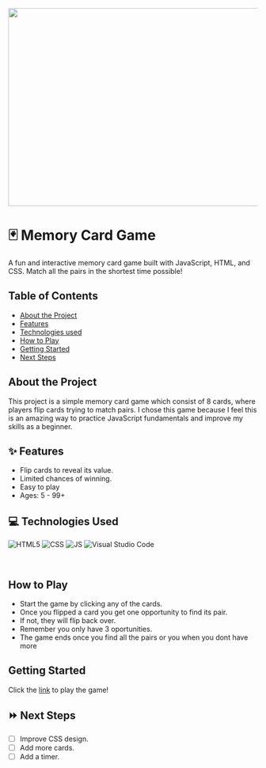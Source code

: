 <div id="header" align="center">

  <img src="https://i.imgur.com/YYNOBHQ.jpeg" width="800" height="400">

</div>

# 🃏 Memory Card Game

A fun and interactive memory card game built with JavaScript, HTML, and CSS. Match all the pairs in the shortest time possible!

## Table of Contents

- [About the Project](#about-the-ptoject)
- [Features](#features)
- [Technologies used](#Technologies-used)
- [How to Play](#How-to-play)
- [Getting Started](#Getting-started)
- [Next Steps](#Next-steps)

## About the Project

This project is a simple memory card game which consist of 8 cards, where players flip cards trying to match pairs. I chose this game because I feel this is an amazing way to practice JavaScript fundamentals and improve my skills as a beginner.

## ✨ Features

- Flip cards to reveal its value.
- Limited chances of winning.
- Easy to play
- Ages: 5 - 99+

## :computer: Technologies Used
<img alt="HTML5" src="https://img.shields.io/badge/Code-HTML5-informational?style=flat&logo=HTML5&color=E34F26"> <img alt="CSS" src="https://img.shields.io/badge/Code-CSS3-blue?style=flat&logo=css3&logoColor=blue"> <img alt="JS" src="https://img.shields.io/badge/Code-JavaScript-informational?style=flat&logo=JavaScript&color=F7DF1E"> <img alt="Visual Studio Code" src="https://img.shields.io/badge/VSCode-informational?style=flat&logo=VisualStudioCode&color=blue">

<br>

## How to Play

- Start the game by clicking any of the cards.
- Once you flipped a card you get one opportunity to find its pair.
- If not, they will flip back over.
- Remember you only have 3 oportunities.
- The game ends once you find all the pairs or you when you dont have more 

## Getting Started

Click the [link](http://127.0.0.1:5500/index.html) to play the game!

## ⏩ Next Steps

- [ ] Improve CSS design.
- [ ] Add more cards.
- [ ] Add a timer.

